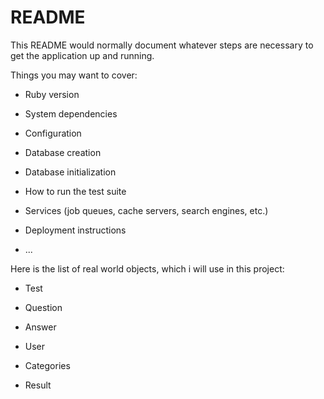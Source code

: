 # README

This README would normally document whatever steps are necessary to get the
application up and running.

Things you may want to cover:

* Ruby version

* System dependencies

* Configuration

* Database creation

* Database initialization

* How to run the test suite

* Services (job queues, cache servers, search engines, etc.)

* Deployment instructions

* ...

Here is the list of real world objects, which i will use in this project:

* Test

* Question

* Answer

* User

* Categories

* Result
